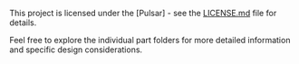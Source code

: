 This project is licensed under the [Pulsar] - see the [LICENSE.md](LICENSE.md) file for details.

Feel free to explore the individual part folders for more detailed information and specific design considerations.
